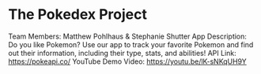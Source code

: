 # The Pokedex Project

Team Members: Matthew Pohlhaus & Stephanie Shutter
App Description: Do you like Pokemon? Use our app to track your favorite Pokemon and find out their information, including their type, stats, and abilities!
API Link: https://pokeapi.co/
YouTube Demo Video: https://youtu.be/lK-sNKqUH9Y
